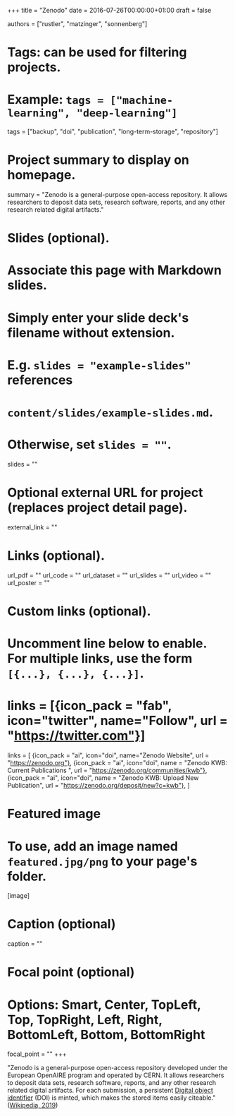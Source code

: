 +++
title = "Zenodo"
date = 2016-07-26T00:00:00+01:00
draft = false

authors = ["rustler", "matzinger", "sonnenberg"]

# Tags: can be used for filtering projects.
# Example: `tags = ["machine-learning", "deep-learning"]`
tags = ["backup", "doi", "publication", "long-term-storage", "repository"]

# Project summary to display on homepage.
summary = "Zenodo is a general-purpose open-access repository. It allows researchers to deposit data sets, research software, reports, and any other research related digital artifacts."
# Slides (optional).
#   Associate this page with Markdown slides.
#   Simply enter your slide deck's filename without extension.
#   E.g. `slides = "example-slides"` references 
#   `content/slides/example-slides.md`.
#   Otherwise, set `slides = ""`.
slides = ""

# Optional external URL for project (replaces project detail page).
external_link = ""

# Links (optional).
url_pdf = ""
url_code = ""
url_dataset = ""
url_slides = ""
url_video = ""
url_poster = ""

# Custom links (optional).
#   Uncomment line below to enable. For multiple links, use the form `[{...}, {...}, {...}]`.
# links = [{icon_pack = "fab", icon="twitter", name="Follow", url = "https://twitter.com"}]
links = [
{icon_pack = "ai", icon="doi", name="Zenodo Website",  url = "https://zenodo.org"},
{icon_pack = "ai", icon="doi", name = "Zenodo KWB: Current Publications ", url = "https://zenodo.org/communities/kwb"},
{icon_pack = "ai", icon="doi", name = "Zenodo KWB: Upload New Publication", url = "https://zenodo.org/deposit/new?c=kwb"},
]

# Featured image
# To use, add an image named `featured.jpg/png` to your page's folder. 
[image]
  # Caption (optional)
  caption = ""

  # Focal point (optional)
  # Options: Smart, Center, TopLeft, Top, TopRight, Left, Right, BottomLeft, Bottom, BottomRight
  focal_point = ""
+++

"Zenodo is a general-purpose open-access repository developed under the European OpenAIRE program and operated by CERN. It allows researchers to deposit data sets, research software, reports, and any other research related digital artifacts. For each submission, a persistent [Digital object identifier](https://en.wikipedia.org/wiki/Digital_object_identifier) (DOI) is minted, which makes the stored items easily citeable." ([Wikipedia, 2019](https://en.wikipedia.org/wiki/Zenodo]))

